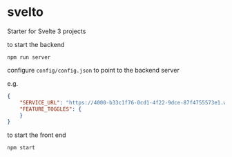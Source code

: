 # svelto
Starter for Svelte 3 projects

to start the backend

```
npm run server
```

configure `config/config.json` to point to the backend server

e.g.

```json
{
    "SERVICE_URL": "https://4000-b33c1f76-0cd1-4f22-9dce-87f4755573e1.ws-ap0.gitpod.io/",
    "FEATURE_TOGGLES": {
    }
}
```

to start the front end

```
npm start
```
